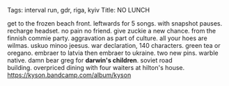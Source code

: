 Tags: interval run, gdr, riga, kyiv
Title: NO LUNCH
  
get to the frozen beach front. leftwards for 5 songs. with snapshot pauses. recharge headset. no pain no friend. give zuckie a new chance. from the finnish commie party. aggravation as part of culture. all your hoes are wilmas. uskuo minoo jeesus. war declaration, 140 characters. green tea or oregano. embraer to latvia then embraer to ukraine. two new pins. warble native. damn bear greg for **darwin's children**. soviet road building. overpriced dining with four waiters at hilton's house.
<https://kyson.bandcamp.com/album/kyson>  
